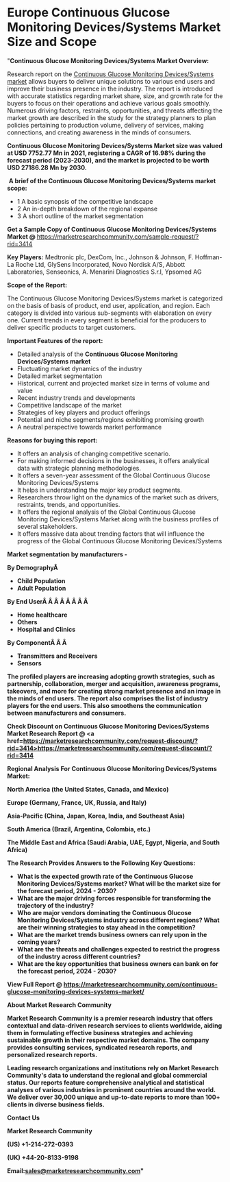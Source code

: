 # Europe Continuous Glucose Monitoring Devices/Systems Market Size and Scope 
"<strong>Continuous Glucose Monitoring Devices/Systems Market Overview:</strong>

Research report on the <a href=https://marketresearchcommunity.com/continuous-glucose-monitoring-devices-systems-market/>Continuous Glucose Monitoring Devices/Systems market</a> allows buyers to deliver unique solutions to various end users and improve their business presence in the industry. The report is introduced with accurate statistics regarding market share, size, and growth rate for the buyers to focus on their operations and achieve various goals smoothly. Numerous driving factors, restraints, opportunities, and threats affecting the market growth are described in the study for the strategy planners to plan policies pertaining to production volume, delivery of services, making connections, and creating awareness in the minds of consumers.

<strong>Continuous Glucose Monitoring Devices/Systems Market size was valued at USD 7752.77 Mn in 2021, registering a CAGR of 16.98% during the forecast period (2023-2030), and the market is projected to be worth USD 27186.28 Mn by 2030.</strong>

 <Strong>A brief of the Continuous Glucose Monitoring Devices/Systems market scope:</Strong>
<ul>
 <li>1  A basic synopsis of the competitive landscape</li>
 <li>2  An in-depth breakdown of the regional expanse</li>
 <li>3  A short outline of the market segmentation</li>
</ul>
<strong>Get a Sample Copy of Continuous Glucose Monitoring Devices/Systems Market @ </b></strong><a href=https://marketresearchcommunity.com/sample-request/?rid=3414><u>https://marketresearchcommunity.com/sample-request/?rid=3414</u></a>

<strong>Key Players:</strong> 
Medtronic plc, DexCom, Inc., Johnson &amp; Johnson, F. Hoffman-La Roche Ltd, GlySens Incorporated, Novo Nordisk A/S, Abbott Laboratories, Senseonics, A. Menarini Diagnostics S.r.l, Ypsomed AG

<strong>Scope of the Report:</strong>

The Continuous Glucose Monitoring Devices/Systems market is categorized on the basis of basis of product, end user, application, and region. Each category is divided into various sub-segments with elaboration on every one. Current trends in every segment is beneficial for the producers to deliver specific products to target customers.

<strong><b>Important Features of the report:</b></strong>
<ul>
  <li>Detailed analysis of the <strong><b>Continuous Glucose Monitoring Devices/Systems </b></strong><strong><b>market</b></strong></li>
  <li>Fluctuating market dynamics of the industry</li>
  <li>Detailed market segmentation</li>
  <li>Historical, current and projected market size in terms of volume and value</li>
  <li>Recent industry trends and developments</li>
  <li>Competitive landscape of the market</li>
  <li>Strategies of key players and product offerings</li>
  <li>Potential and niche segments/regions exhibiting promising growth</li>
  <li>A neutral perspective towards market performance</li>
</ul>
<strong><b>Reasons for buying this report:</b></strong>
<ul>
  <li>It offers an analysis of changing competitive scenario.</li>
  <li>For making informed decisions in the businesses, it offers analytical data with strategic planning methodologies.</li>
  <li>It offers a seven-year assessment of the Global Continuous Glucose Monitoring Devices/Systems</li>
  <li>It helps in understanding the major key product segments.</li>
  <li>Researchers throw light on the dynamics of the market such as drivers, restraints, trends, and opportunities.</li>
  <li>It offers the regional analysis of the Global Continuous Glucose Monitoring Devices/Systems Market along with the business profiles of several stakeholders.</li>
  <li>It offers massive data about trending factors that will influence the progress of the Global Continuous Glucose Monitoring Devices/Systems</li>
</ul>

<strong>Market segmentation by manufacturers -</strong>


<strong><strong>By DemographyÂ  </strong></h4>
<ul>
 	<li>Child Population</li>
 	<li>Adult Population</li>
</ul>
<strong><strong>By End UserÂ Â Â Â Â Â Â Â  </strong></h4>
<ul>
 	<li>Home healthcare</li>
 	<li>Others</li>
 	<li>Hospital and Clinics</li>
</ul>
<strong><strong>By ComponentÂ Â Â  </strong></h4>
<ul>
 	<li>Transmitters and Receivers</li>
 	<li>Sensors</li>
</ul>

The profiled players are increasing adopting growth strategies, such as partnership, collaboration, merger and acquisition, awareness programs, takeovers, and more for creating strong market presence and an image in the minds of end users. The report also comprises the list of industry players for the end users. This also smoothens the communication between manufacturers and consumers.

<strong><b>Check Discount on Continuous Glucose Monitoring Devices/Systems Market Research Report @ </b></strong><a href=https://marketresearchcommunity.com/request-discount/?rid=3414><u>https://marketresearchcommunity.com/request-discount/?rid=3414</u></a>

<strong>Regional Analysis For Continuous Glucose Monitoring Devices/Systems Market:</strong>

<strong>North America</strong> (the United States, Canada, and Mexico)

<strong>Europe</strong> (Germany, France, UK, Russia, and Italy)

<strong>Asia-Pacific</strong> (China, Japan, Korea, India, and Southeast Asia)

<strong>South America</strong> (Brazil, Argentina, Colombia, etc.)

<strong>The Middle East and Africa</strong> (Saudi Arabia, UAE, Egypt, Nigeria, and South Africa)

<strong>The Research Provides Answers to the Following Key Questions:</strong>
<ul>
 	<li>What is the expected growth rate of the Continuous Glucose Monitoring Devices/Systems market? What will be the market size for the forecast period, 2024 - 2030?</li>
 	<li>What are the major driving forces responsible for transforming the trajectory of the industry?</li>
 	<li>Who are major vendors dominating the Continuous Glucose Monitoring Devices/Systems industry across different regions? What are their winning strategies to stay ahead in the competition?</li>
 	<li>What are the market trends business owners can rely upon in the coming years?</li>
 	<li>What are the threats and challenges expected to restrict the progress of the industry across different countries?</li>
 	<li>What are the key opportunities that business owners can bank on for the forecast period, 2024 - 2030?</li>
</ul>

<strong>View Full Report @</strong> <a href=https://marketresearchcommunity.com/continuous-glucose-monitoring-devices-systems-market/>https://marketresearchcommunity.com/continuous-glucose-monitoring-devices-systems-market/</a>

<strong>About Market Research Community</strong>

Market Research Community is a premier research industry that offers contextual and data-driven research services to clients worldwide, aiding them in formulating effective business strategies and achieving sustainable growth in their respective market domains. The company provides consulting services, syndicated research reports, and personalized research reports.

Leading research organizations and institutions rely on Market Research Community's data to understand the regional and global commercial status. Our reports feature comprehensive analytical and statistical analyses of various industries in prominent countries around the world. We deliver over 30,000 unique and up-to-date reports to more than 100+ clients in diverse business fields.

<strong>Contact Us</strong>

<strong>Market Research Community</strong>

(US) +1-214-272-0393

(UK) +44-20-8133-9198

<strong>Email:</strong>sales@marketresearchcommunity.com"

